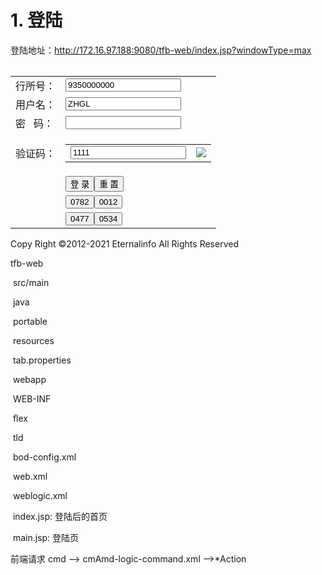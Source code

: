 # 1. 登陆

登陆地址：http://172.16.97.188:9080/tfb-web/index.jsp?windowType=max

<FORM onsubmit="return checkUserLoginStatus();" method=post name=loginForm action=/tfb-web/j_acegi_security_check defaultfocus="j_username"><TABLE class=main_login>
<DIV class=main_login_space></DIV>
<TBODY></TBODY></TABLE>
<TABLE class=main_login_content>
<TBODY>
<TR class=main_col>
<TD class=main_col_l>行所号：</TD>
<TD class=main_col_r><INPUT id=j_unitno class=input_org maxLength=64 value=9350000000 name=j_unitno></TD><!-- readOnly=true --></TR>
<TR class=main_col>
<TD class=main_col_l>用户名：
<DIV></DIV>
<TD class=main_col_r><INPUT id=j_username class=input_user maxLength=64 value=ZHGL name=j_username></TD></TR>
<TR class=main_col>
<TD class=main_col_l>密&nbsp;&nbsp;&nbsp;码：</TD>
<TD class=main_col_r><INPUT id=j_password class=input_password maxLength=64 type=password value="" name=j_password></TD></TR>
<TR class=main_col>
<TD class=main_col_l>验证码：</TD>
<TD class=main_col_r>
<TABLE>
<TBODY>
<TR>
<TD><INPUT class=input_veri maxLength=6 value=1111 name=j_captcha_response></TD>
<TD>
<DIV><!--GJ_RECAPTCHA_START1-->
<SCRIPT>document.write("<img class='img_veri' border=0 src='/tfb-web/randomImage.jsp?Rand=1111.0123123'  align='absmiddle'>");</SCRIPT>
<IMG class=img_veri border=0 src="/tfb-web/randomImage.jsp?Rand=1111.0123123" align=absMiddle></DIV></TD><!--GJ_RECAPTCHA_END1-->
<DIV></DIV></TD></TR></TBODY></TABLE></TD>
<TR class=main_col>
<TD class=main_col_l>&nbsp;</TD>
<TD class=main_col_r><INPUT id=check type=hidden name=check><BUTTON onclick=Button_submit_onClick(this); id=submitBtn class=btn_enter>登 录</BUTTON><BUTTON onclick=Button_reset_onClick(this); id=resetBtn class=btn_delete>重 置</BUTTON> </TD></TR>
<TR class=main_col>
<TD class=main_col_l>&nbsp;</TD>
<TD class=main_col_r><BUTTON onclick=Button_submit_onClick01(this); id=submitBtn1 class=btn_enter>0782</BUTTON><BUTTON onclick=Button_submit_onClick02(this); id=submitBtn2 class=btn_enter>0012</BUTTON> </TD></TR>
<TR class=main_col>
<TD class=main_col_l>&nbsp;</TD>
<TD class=main_col_r><BUTTON onclick=Button_submit_onClick03(this); id=submitBtn1 class=btn_enter>0477</BUTTON><BUTTON onclick=Button_submit_onClick04(this); id=submitBtn2 class=btn_enter>0534</BUTTON> </TD></TR></TBODY></TABLE></TABLE>
<DIV>
<DIV class=login_bottom>Copy Right ©2012-2021 Eternalinfo All Rights Reserved </DIV></DIV></FORM>





tfb-web

​    src/main

​		java

​		portable

​		resources

​			tab.properties			

​		webapp

​    		WEB-INF

​				flex

​				tld

​				bod-config.xml

​				web.xml

​				weblogic.xml

​			index.jsp: 登陆后的首页

​			main.jsp: 登陆页



前端请求 cmd --> cmAmd-logic-command.xml -->*Action
